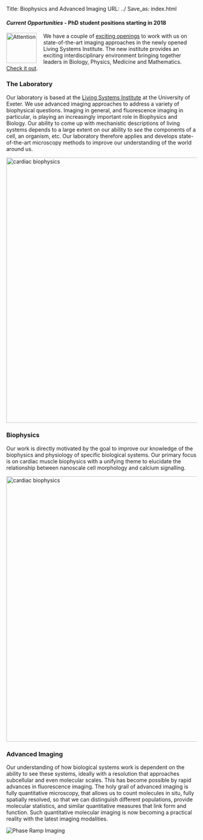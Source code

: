 Title: Biophysics and Advanced Imaging
URL: ../
Save_as: index.html

#### _Current Opportunities_ - PhD student positions starting in 2018

<img style="float:left; border-right:18px solid white" width="80" src="{filename}/images/logos/Achtung.png" alt="Attention"> We have a couple of [exciting openings]({filename}/pages/openings.md) to work with us on state-of-the-art imaging approaches in the
newly opened Living Systems Institute. The new institute provides an exciting interdisciplinary
environment bringing together leaders in Biology, Physics, Medicine and Mathematics. [Check it out]({filename}/pages/openings.md).

### The Laboratory

Our laboratory is based at the [Living Systems Institute](http://www.exeter.ac.uk/livingsystems/) at the University of
Exeter. We use advanced imaging approaches to address a variety of biophysical questions. Imaging in general, and
fluorescence imaging in particular, is playing an increasingly important role in Biophysics and Biology. Our ability
to come up with mechanistic descriptions of living systems depends to a large extent on our ability to _see_ the
components of a cell, an organism, etc. Our laboratory therefore applies and develops state-of-the-art
microscopy methods to improve our understanding of the world around us.

<img width="700" src="{filename}/images/research/TIRF-myocyte700pix.png" alt="cardiac biophysics">

### Biophysics

Our work is directly motivated by the goal to improve our knowledge of the biophysics and physiology of specific biological systems. Our primary focus is on cardiac muscle biophysics with a unifying theme to elucidate the relationship between nanoscale cell morphology and calcium signalling.

<img width="700" src="{filename}/images/research/myocyte-gallery800pix.png" alt="cardiac biophysics">

### Advanced Imaging

Our understanding of how biological systems work is  dependent on the ability to see these systems, ideally with a resolution that approaches subcellular and even molecular scales. This has become possible by rapid advances in fluorescence imaging. The holy grail of advanced imaging is fully quantitative microscopy, that allows us to count molecules in situ, fully spatially resolved, so that we can distinguish different populations, provide molecular statistics, and similar quantitative measures that link form and function. Such quantitative molecular imaging is now becoming a practical reality with the latest imaging modalities.

<img src="{filename}/images/research/PRILM-PSF-and-Fig-3d.png" alt="Phase Ramp Imaging">
